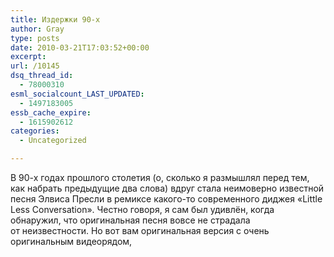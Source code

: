 ```yaml
---
title: Издержки 90-х
author: Gray
type: posts
date: 2010-03-21T17:03:52+00:00
excerpt:
url: /10145
dsq_thread_id:
  - 78000310
esml_socialcount_LAST_UPDATED:
  - 1497183005
essb_cache_expire:
  - 1615902612
categories:
  - Uncategorized

---
```








В&nbsp;<nobr>90-х</nobr> годах прошлого столетия (о, сколько я&nbsp;размышлял перед тем, как набрать предыдущие два слова) вдруг стала неимоверно известной песня Элвиса Пресли в&nbsp;ремиксе <nobr>какого-то</nobr> современного диджея &laquo;Little Less Conversation&raquo;. Честно говоря, я&nbsp;сам был удивлён, когда обнаружил, что оригинальная песня вовсе не&nbsp;страдала от&nbsp;неизвестности. Но&nbsp;вот вам оригинальная версия с&nbsp;очень оригинальным видеорядом,